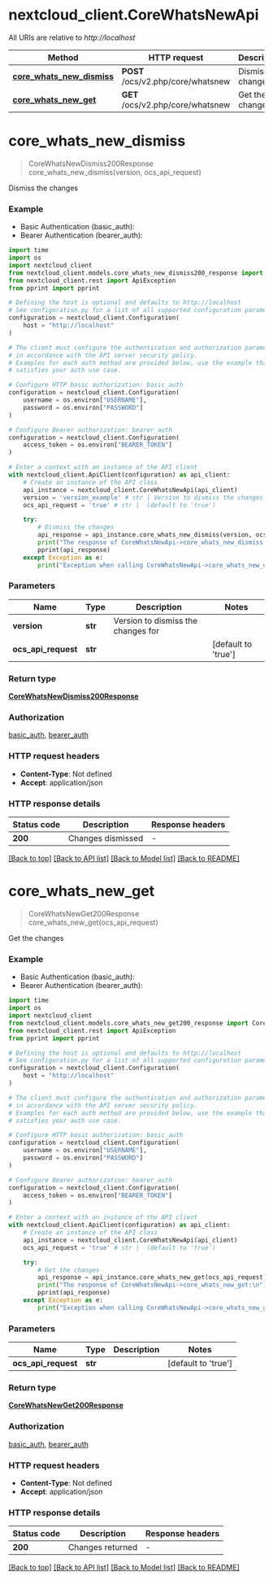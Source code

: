 # nextcloud_client.CoreWhatsNewApi

All URIs are relative to *http://localhost*

Method | HTTP request | Description
------------- | ------------- | -------------
[**core_whats_new_dismiss**](CoreWhatsNewApi.md#core_whats_new_dismiss) | **POST** /ocs/v2.php/core/whatsnew | Dismiss the changes
[**core_whats_new_get**](CoreWhatsNewApi.md#core_whats_new_get) | **GET** /ocs/v2.php/core/whatsnew | Get the changes


# **core_whats_new_dismiss**
> CoreWhatsNewDismiss200Response core_whats_new_dismiss(version, ocs_api_request)

Dismiss the changes

### Example

* Basic Authentication (basic_auth):
* Bearer Authentication (bearer_auth):
```python
import time
import os
import nextcloud_client
from nextcloud_client.models.core_whats_new_dismiss200_response import CoreWhatsNewDismiss200Response
from nextcloud_client.rest import ApiException
from pprint import pprint

# Defining the host is optional and defaults to http://localhost
# See configuration.py for a list of all supported configuration parameters.
configuration = nextcloud_client.Configuration(
    host = "http://localhost"
)

# The client must configure the authentication and authorization parameters
# in accordance with the API server security policy.
# Examples for each auth method are provided below, use the example that
# satisfies your auth use case.

# Configure HTTP basic authorization: basic_auth
configuration = nextcloud_client.Configuration(
    username = os.environ["USERNAME"],
    password = os.environ["PASSWORD"]
)

# Configure Bearer authorization: bearer_auth
configuration = nextcloud_client.Configuration(
    access_token = os.environ["BEARER_TOKEN"]
)

# Enter a context with an instance of the API client
with nextcloud_client.ApiClient(configuration) as api_client:
    # Create an instance of the API class
    api_instance = nextcloud_client.CoreWhatsNewApi(api_client)
    version = 'version_example' # str | Version to dismiss the changes for
    ocs_api_request = 'true' # str |  (default to 'true')

    try:
        # Dismiss the changes
        api_response = api_instance.core_whats_new_dismiss(version, ocs_api_request)
        print("The response of CoreWhatsNewApi->core_whats_new_dismiss:\n")
        pprint(api_response)
    except Exception as e:
        print("Exception when calling CoreWhatsNewApi->core_whats_new_dismiss: %s\n" % e)
```



### Parameters

Name | Type | Description  | Notes
------------- | ------------- | ------------- | -------------
 **version** | **str**| Version to dismiss the changes for | 
 **ocs_api_request** | **str**|  | [default to &#39;true&#39;]

### Return type

[**CoreWhatsNewDismiss200Response**](CoreWhatsNewDismiss200Response.md)

### Authorization

[basic_auth](../README.md#basic_auth), [bearer_auth](../README.md#bearer_auth)

### HTTP request headers

 - **Content-Type**: Not defined
 - **Accept**: application/json

### HTTP response details
| Status code | Description | Response headers |
|-------------|-------------|------------------|
**200** | Changes dismissed |  -  |

[[Back to top]](#) [[Back to API list]](../README.md#documentation-for-api-endpoints) [[Back to Model list]](../README.md#documentation-for-models) [[Back to README]](../README.md)

# **core_whats_new_get**
> CoreWhatsNewGet200Response core_whats_new_get(ocs_api_request)

Get the changes

### Example

* Basic Authentication (basic_auth):
* Bearer Authentication (bearer_auth):
```python
import time
import os
import nextcloud_client
from nextcloud_client.models.core_whats_new_get200_response import CoreWhatsNewGet200Response
from nextcloud_client.rest import ApiException
from pprint import pprint

# Defining the host is optional and defaults to http://localhost
# See configuration.py for a list of all supported configuration parameters.
configuration = nextcloud_client.Configuration(
    host = "http://localhost"
)

# The client must configure the authentication and authorization parameters
# in accordance with the API server security policy.
# Examples for each auth method are provided below, use the example that
# satisfies your auth use case.

# Configure HTTP basic authorization: basic_auth
configuration = nextcloud_client.Configuration(
    username = os.environ["USERNAME"],
    password = os.environ["PASSWORD"]
)

# Configure Bearer authorization: bearer_auth
configuration = nextcloud_client.Configuration(
    access_token = os.environ["BEARER_TOKEN"]
)

# Enter a context with an instance of the API client
with nextcloud_client.ApiClient(configuration) as api_client:
    # Create an instance of the API class
    api_instance = nextcloud_client.CoreWhatsNewApi(api_client)
    ocs_api_request = 'true' # str |  (default to 'true')

    try:
        # Get the changes
        api_response = api_instance.core_whats_new_get(ocs_api_request)
        print("The response of CoreWhatsNewApi->core_whats_new_get:\n")
        pprint(api_response)
    except Exception as e:
        print("Exception when calling CoreWhatsNewApi->core_whats_new_get: %s\n" % e)
```



### Parameters

Name | Type | Description  | Notes
------------- | ------------- | ------------- | -------------
 **ocs_api_request** | **str**|  | [default to &#39;true&#39;]

### Return type

[**CoreWhatsNewGet200Response**](CoreWhatsNewGet200Response.md)

### Authorization

[basic_auth](../README.md#basic_auth), [bearer_auth](../README.md#bearer_auth)

### HTTP request headers

 - **Content-Type**: Not defined
 - **Accept**: application/json

### HTTP response details
| Status code | Description | Response headers |
|-------------|-------------|------------------|
**200** | Changes returned |  -  |

[[Back to top]](#) [[Back to API list]](../README.md#documentation-for-api-endpoints) [[Back to Model list]](../README.md#documentation-for-models) [[Back to README]](../README.md)

